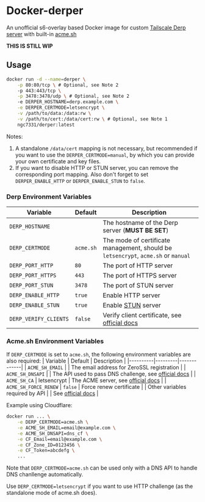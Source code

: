 # Docker-derper
An unofficial s6-overlay based Docker image for custom [Tailscale Derp server](https://tailscale.com/kb/1118/custom-derp-servers) with built-in [acme.sh](https://github.com/acmesh-official/acme.sh)

**THIS IS STILL WIP**

## Usage
```bash
docker run -d --name=derper \
    -p 80:80/tcp \ # Optional, see Note 2
    -p 443:443/tcp \
    -p 3478:3478/udp \ # Optional, see Note 2
    -e DERPER_HOSTNAME=derp.example.com \
    -e DERPER_CERTMODE=letsencrypt \
    -v /path/to/data:/data:rw \
    -v /path/to/cert:/data/cert:rw \ # Optional, see Note 1
    ngc7331/derper:latest
```
Notes:
1. A standalone `/data/cert` mapping is not necessary, but recommended if you want to use the `DERPER_CERTMODE=manual`, by which you can provide your own certificate and key files.
2. If you want to disable HTTP or STUN server, you can remove the corresponding port mapping. Also don't forget to set `DERPER_ENABLE_HTTP` or `DERPER_ENABLE_STUN` to `false`.

### Derp Environment Variables
| Variable | Default | Description |
|----------|---------|-------------|
| `DERP_HOSTNAME` |  | The hostname of the Derp server (**MUST BE SET**) |
| `DERP_CERTMODE` | `acme.sh` | The mode of certificate management, should be `letsencrypt`, `acme.sh` or `manual` |
| `DERP_PORT_HTTP` | `80` | The port of HTTP server |
| `DERP_PORT_HTTPS` | `443` | The port of HTTPS server |
| `DERP_PORT_STUN` | `3478` | The port of STUN server |
| `DERP_ENABLE_HTTP` | `true` | Enable HTTP server |
| `DERP_ENABLE_STUN` | `true` | Enable [STUN](https://en.wikipedia.org/wiki/STUN) server |
| `DERP_VERIFY_CLIENTS` | `false` | Verify client certificate, see [official docs](https://tailscale.com/kb/1118/custom-derp-servers#optional-restricting-client-access-to-your-derp-node) |

### Acme.sh Environment Variables
If `DERP_CERTMODE` is set to `acme.sh`, the following environment variables are also required:
| Variable | Default | Description |
|----------|---------|-------------|
| `ACME_SH_EMAIL` |  | The email address for ZeroSSL registration |
| `ACME_SH_DNSAPI` |  | The API used to pass DNS challenge, see [official docs](https://github.com/acmesh-official/acme.sh/wiki/dnsapi) |
| `ACME_SH_CA` | letsencrypt | The ACME server, see [official docs](https://github.com/acmesh-official/acme.sh/wiki/Server) |
| `ACME_SH_FORCE_RENEW` | `false` | Force renew certificate |
| Other variables required by API |  | See [official docs](https://github.com/acmesh-official/acme.sh/wiki/dnsapi) |

Example using Cloudflare:
```bash
docker run ... \
    -e DERP_CERTMODE=acme.sh \
    -e ACME_SH_EMAIL=email@example.com \
    -e ACME_SH_DNSAPI=dns_cf \
    -e CF_Email=email@example.com \
    -e CF_Zone_ID=0123456 \
    -e CF_Token=abcdefg \
    ...
```

Note that `DERP_CERTMODE=acme.sh` can be used only with a DNS API to handle DNS chanllenge automatically.

Use `DERP_CERTMODE=letsencrypt` if you want to use HTTP challenge (as the standalone mode of acme.sh does).
